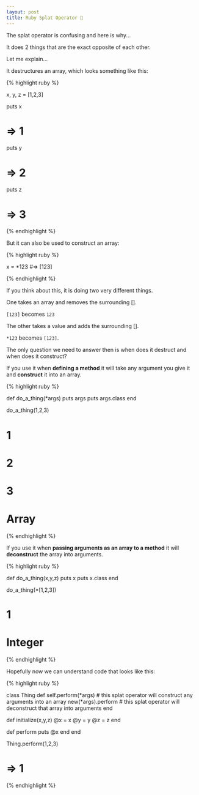 ```yaml
---
layout: post
title: Ruby Splat Operator 🌟
---
```


The splat operator is confusing and here is why...

<!--more-->

It does 2 things that are the exact opposite of each other.

Let me explain...

It destructures an array, which looks something like this:

{% highlight ruby %}

x, y, z = [1,2,3]

puts x 
# => 1

puts y 
# => 2

puts z 
# => 3

{% endhighlight %}

But it can also be used to construct an array:

{% highlight ruby %}

x = *123
#=> [123]

{% endhighlight %}

If you think about this, it is doing two very different things.

One takes an array and removes the surrounding [].

`[123]` becomes `123`

The other takes a value and adds the surrounding [].

`*123` becomes `[123]`.

The only question we need to answer then is when does it destruct and when does it construct?

If you use it when **defining a method** it will take any argument you give it and **construct** it into an array.

{% highlight ruby %}

def do_a_thing(*args)
  puts args
  puts args.class
end

do_a_thing(1,2,3)
# 1
# 2
# 3
# Array

{% endhighlight %}

If you use it when **passing arguments as an array to a method** it will **deconstruct** the array into arguments.

{% highlight ruby %}

def do_a_thing(x,y,z)
  puts x
  puts x.class
end

do_a_thing(*[1,2,3])
# 1
# Integer

{% endhighlight %}

Hopefully now we can understand code that looks like this:

{% highlight ruby %}

class Thing
  def self.perform(*args) # this splat operator will construct any arguments into an array
    new(*args).perform # this splat operator will deconstruct that array into arguments 
  end
  
  def initialize(x,y,z)
    @x = x
    @y = y
    @z = z
  end
  
  def perform
   puts @x
  end
end

Thing.perform(1,2,3)
# => 1

{% endhighlight %}
